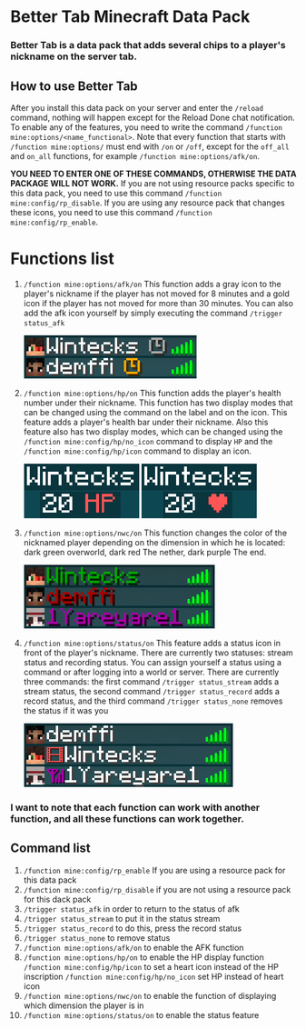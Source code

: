 # Better Tab Minecraft Data Pack

### Better Tab is a data pack that adds several chips to a player's nickname on the server tab.

## How to use Better Tab
After you install this data pack on your server and enter the `/reload` command, nothing will happen except for the Reload Done chat notification.
To enable any of the features, you need to write the command `/function mine:options/<name_functional>`. Note that every function that starts with `/function mine:options/` must end with `/on` or `/off`, except for the `off_all` and `on_all` functions, for example `/function mine:options/afk/on`.

**YOU NEED TO ENTER ONE OF THESE COMMANDS, OTHERWISE THE DATA PACKAGE WILL NOT WORK.** If you are not using resource packs specific to this data pack, you need to use this command `/function mine:config/rp_disable`. If you are using any resource pack that changes these icons, you need to use this command `/function mine:config/rp_enable`.

# Functions list

1. `/function mine:options/afk/on` This function adds a gray icon to the player's nickname if the player has not moved for 8 minutes
and a gold icon if the player has not moved for more than 30 minutes. You can also add the afk icon yourself by simply executing the command `/trigger status_afk`

	![image must be here](Image/afk.png)
3. `/function mine:options/hp/on` This function adds the player's health number under their nickname. This function has two display modes that can be changed using the command on
 the label and on the icon. This feature adds a player's health bar under their nickname. Also this feature also has two display modes, which can be changed using the `/function mine:config/hp/no_icon` command to display `HP` and the `/function mine:config/hp/icon` command to display an icon.

	![there should be an image here](Image/hp_no_icon.png) ![there should be an image here](Image/hp_icon.png)

4. `/function mine:options/nwc/on` This function changes the color of the nicknamed player depending on the dimension in which he is located: dark green overworld, dark red The nether, dark purple The end.

	![there should be an image here](Image/NWC.png)

5. `/function mine:options/status/on` This feature adds a status icon in front of the player's nickname. There are currently two statuses: stream status and recording status. You can assign yourself a status using a command or after logging into a world or server. There are currently three commands: the first command `/trigger status_stream` adds a stream status, the second command `/trigger status_record` adds a record status, and the third command `/trigger status_none` removes the status if it was you
   
	![there should be an image here](Image/status.png)

### I want to note that each function can work with another function, and all these functions can work together.

## Command list
1. `/function mine:config/rp_enable` If you are using a resource pack for this data pack
2. `/function mine:config/rp_disable` if you are not using a resource pack for this dack pack
3. `/trigger status_afk` in order to return to the status of afk
4. `/trigger status_stream` to put it in the status stream
5. `/trigger status_record` to do this, press the record status
6. `/trigger status_none` to remove status
7. `/function mine:options/afk/on` to enable the AFK function
8. `/function mine:options/hp/on` to enable the HP display function
		`/function mine:config/hp/icon` to set a heart icon instead of the HP inscription
		`/function mine:config/hp/no_icon` set HP instead of heart icon
9. `/function mine:options/nwc/on` to enable the function of displaying which dimension the player is in
10. `/function mine:options/status/on` to enable the status feature
